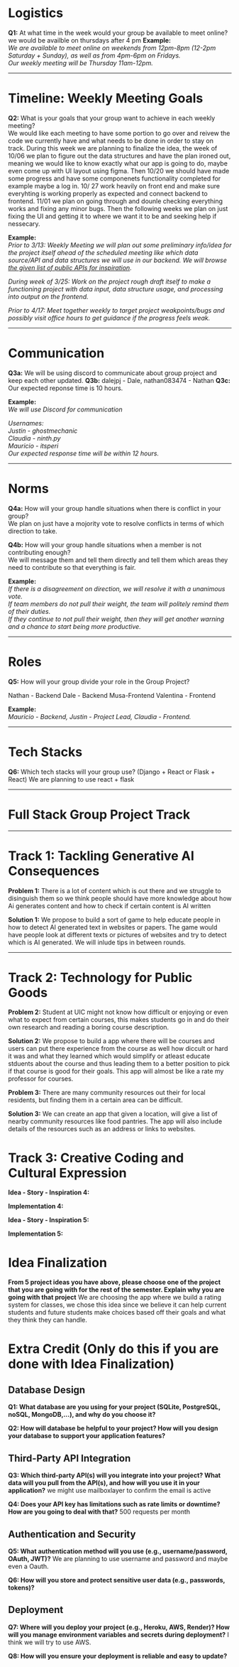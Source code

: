 # Logistics  

**Q1:** At what time in the week would your group be available to meet online?  
we would be availble on thursdays after 4 pm 
**Example:**  
*We are available to meet online on weekends from 12pm-8pm (12-2pm Saturday + Sunday), as well as from 4pm-6pm on Fridays.*  
*Our weekly meeting will be Thursday 11am-12pm.*  

---

# Timeline: Weekly Meeting Goals  

**Q2:** What is your goals that your group want to achieve in each weekly meeting?  
We would like each meeting to have some portion to go over and reivew the code we currently have and what needs to be done in order to stay on track. During this week we are planning to finalize the idea, the week of 10/06 we plan to figure out the data structures and have the plan ironed out, meaning we would like to know exactly what our app is going to do, maybe even come up with UI layout using figma. Then 10/20 we should have made some progress and have some componenets functionality completed for example maybe a log in.  10/ 27 work heavily on front end and make sure everyhting is working properly as expected and connect backend to frontend. 11/01 we plan on going through and dounle checking everything works and fixing any minor bugs. Then the following weeks we plan on just fixing the UI and getting it to where we want it to be and seeking help if nessecary. 

**Example:**  
*Prior to 3/13: Weekly Meeting we will plan out some preliminary info/idea for the project itself ahead of the scheduled meeting like which data source/API and data structures we will use in our backend. We will browse [the given list of public APIs for inspiration](https://github.com/public-apis/public-apis).*  

*During week of 3/25: Work on the project rough draft itself to make a functioning project with data input, data structure usage, and processing into output on the frontend.*  

*Prior to 4/17: Meet together weekly to target project weakpoints/bugs and possibly visit office hours to get guidance if the progress feels weak.*  

---

# Communication  

**Q3a:** We will be using discord to communicate about group project and keep each other updated. 
**Q3b:** dalejpj - Dale, nathan083474 - Nathan
**Q3c:** Our expected reponse time is 10 hours. 

**Example:**  
*We will use Discord for communication*  

*Usernames:*  
*Justin - ghostmechanic*  
*Claudia - ninth.py*  
*Mauricio - itsperi*  
*Our expected response time will be within 12 hours.*  

---

# Norms  

**Q4a:** How will your group handle situations when there is conflict in your group?  
We plan on just have a mojority vote to resolve conflicts in terms of which direction to take.

**Q4b:** How will your group handle situations when a member is not contributing enough?  
We will message them and tell them directly and tell them which areas they need to contribute so that everything is fair. 

**Example:**  
*If there is a disagreement on direction, we will resolve it with a unanimous vote.*  
*If team members do not pull their weight, the team will politely remind them of their duties.*  
*If they continue to not pull their weight, then they will get another warning and a chance to start being more productive.*  

---

# Roles  

**Q5:** How will your group divide your role in the Group Project? 

Nathan - Backend
Dale - Backend
Musa-Frontend
Valentina - Frontend


**Example:**  
*Mauricio - Backend, Justin - Project Lead, Claudia - Frontend.*  

---

# Tech Stacks

**Q6:** Which tech stacks will your group use? (Django + React or Flask + React)
We are planning to use react + flask

---
# Full Stack Group Project Track  
---

# Track 1: Tackling Generative AI Consequences
**Problem 1:** 
There is a lot of content which is out there and we struggle to disinguish them so we think people should have more knowledge about how Ai generates content and how to check if certain content is AI written

**Solution 1:** 
We propose to build a sort of game to help educate people in how to detect AI generated text in websites or papers. The game would have people look at different texts or pictures of websites and try to detect which is AI generated. We will inlude tips in between rounds.

---

# Track 2: Technology for Public Goods 

**Problem 2:**
Student at UIC might not know how difficult or enjoying or even what to expect from certain courses, this makes students go in and do their own research and reading a boring course description.

**Solution 2:** 
We propose to build a app where there will be courses and users can put there experience from the course as well how diccult or hard it was and what they learned which would simplify or atleast educate stduents about the course and thus leading them to a better position to pick if that course is good for their goals. This app will almost be like a rate my professor for courses.

**Problem 3:** 
There are many community resources out their for local residents, but finding them in a certain area can be difficult.

**Solution 3:**
We can create an app that given a location, will give a list of nearby community resources like food pantries. The app will also include details of the resources such as an address or links to websites.

# Track 3: Creative Coding and Cultural Expression

**Idea - Story - Inspiration 4:**

**Implementation 4:**

**Idea - Story - Inspiration 5:**

**Implementation 5:**


# Idea Finalization

**From 5 project ideas you have above, please choose one of the project that you are going with for the rest of the semester. Explain why you are going with that project**
We are choosing the app where we build a rating system for classes, we chose this idea since we believe it can help current students and future students make choices based off their goals and what they think they can handle.

# Extra Credit (Only do this if you are done with Idea Finalization)

## Database Design

**Q1: What database are you using for your project (SQLite, PostgreSQL, noSQL, MongoDB,...), and why do you choose it?**

**Q2: How will database be helpful to your project? How will you design your database to support your application features?**

## Third-Party API Integration

**Q3: Which third-party API(s) will you integrate into your project? What data will you pull from the API(s), and how will you use it in your application?**
we might use mailboxlayer to confirm the email is active

**Q4: Does your API key has limitations such as rate limits or downtime? How are you going to deal with that?**
500 requests per month

## Authentication and Security

**Q5: What authentication method will you use (e.g., username/password, OAuth, JWT)?**
We are planning to use username and password and maybe even a Oauth.

**Q6: How will you store and protect sensitive user data (e.g., passwords, tokens)?**

## Deployment

**Q7: Where will you deploy your project (e.g., Heroku, AWS, Render)? How will you manage environment variables and secrets during deployment?**
I think we will try to use AWS.

**Q8: How will you ensure your deployment is reliable and easy to update?**
